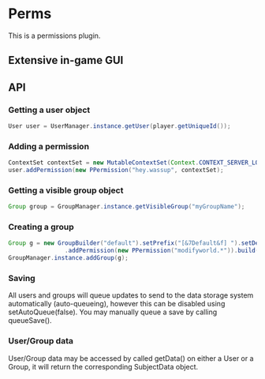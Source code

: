 # Perms
This is a permissions plugin.

## Extensive in-game GUI

## API
### Getting a user object
```java
User user = UserManager.instance.getUser(player.getUniqueId());
```
### Adding a permission
```java
ContextSet contextSet = new MutableContextSet(Context.CONTEXT_SERVER_LOCAL);
user.addPermission(new PPermission("hey.wassup", contextSet);
```
### Getting a visible group object
```java
Group group = GroupManager.instance.getVisibleGroup("myGroupName");
```

### Creating a group
```java
Group g = new GroupBuilder("default").setPrefix("[&7Default&f] ").setDescription("The default group")
                .addPermission(new PPermission("modifyworld.*")).build();
GroupManager.instance.addGroup(g);
```
### Saving
All users and groups will queue updates to send to the data storage system automatically (auto-queueing), however this can be disabled using setAutoQueue(false).
You may manually queue a save by calling queueSave().

### User/Group data
User/Group data may be accessed by called getData() on either a User or a Group, it will return the corresponding SubjectData object.
